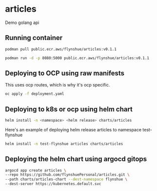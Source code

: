 # articles
Demo golang api

## Running container
```bash
podman pull public.ecr.aws/flynshue/articles:v0.1.1
```
```bash
podman run -d -p 8080:5000 public.ecr.aws/flynshue/articles:v0.1.1
```

## Deploying to OCP using raw manifests
This uses ocp routes, which is why it's ocp specific.
```bash
oc apply -f deployment.yaml
```

## Deploying to k8s or ocp using helm chart
```bash
helm install -n <namespace> <helm release> charts/articles
```
Here's an example of deploying helm release articles to namespace test-flynshue
```bash
helm install -n test-flynshue articles charts/articles
```

## Deploying the helm chart using argocd gitops
```bash
argocd app create articles \
--repo https://github.com/flynshuePersonal/articles.git \
--path charts/articles-chart --dest-namespace flynshue \
--dest-server https://kubernetes.default.svc
```

